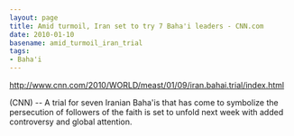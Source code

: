 ```yaml
---
layout: page
title: Amid turmoil, Iran set to try 7 Baha'i leaders - CNN.com
date: 2010-01-10
basename: amid_turmoil_iran_trial
tags:
- Baha'i
---
```


<a href="http://www.cnn.com/2010/WORLD/meast/01/09/iran.bahai.trial/index.html">http://www.cnn.com/2010/WORLD/meast/01/09/iran.bahai.trial/index.html</a>

(CNN) -- A trial for seven Iranian Baha'is that has come to symbolize the
persecution of followers of the faith is set to unfold next week with added
controversy and global attention.
